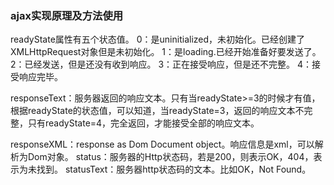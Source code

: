 ###   ajax实现原理及方法使用
readyState属性有五个状态值。
0：是uninitialized，未初始化。已经创建了XMLHttpRequest对象但是未初始化。
1：是loading.已经开始准备好要发送了。
2：已经发送，但是还没有收到响应。
3：正在接受响应，但是还不完整。
4：接受响应完毕。

responseText：服务器返回的响应文本。只有当readyState>=3的时候才有值，根据readyState的状态值，可以知道，当readyState=3，返回的响应文本不完整，只有readyState=4，完全返回，才能接受全部的响应文本。

responseXML：response  as Dom Document object。响应信息是xml，可以解析为Dom对象。
status：服务器的Http状态码，若是200，则表示OK，404，表示为未找到。
statusText：服务器http状态码的文本。比如OK，Not Found。
